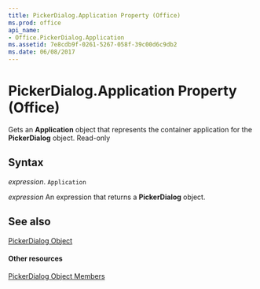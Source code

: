 ```yaml
---
title: PickerDialog.Application Property (Office)
ms.prod: office
api_name:
- Office.PickerDialog.Application
ms.assetid: 7e8cdb9f-0261-5267-058f-39c00d6c9db2
ms.date: 06/08/2017
---
```



# PickerDialog.Application Property (Office)

Gets an  **Application** object that represents the container application for the **PickerDialog** object. Read-only


## Syntax

 _expression_. `Application`

 _expression_ An expression that returns a **PickerDialog** object.


## See also


[PickerDialog Object](pickerdialog-object-office.md)
#### Other resources


[PickerDialog Object Members](pickerdialog-members-office.md)

